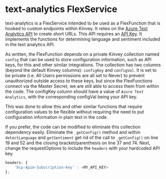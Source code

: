 # text-analytics FlexService

text-analytics is a FlexService intended to be used as a FlexFunction that is hooked to custom endpoints within Kinvey. It relies on the [Azure Text Analytics API](https://docs.microsoft.com/en-us/azure/cognitive-services/text-analytics/) to create short URLs. This API requires an [API Key](https://azure.microsoft.com/en-us/try/cognitive-services/my-apis/?api=text-analytics). It implements the functions for determining language and sentiment included in the text analytics API.

As written, the FlexFunction depends on a private Kinvey collection named `config` that can be used to store configuration information, such as API keys, for this and other similar integrations. The collection has two columns (beyond the default Kinvey columns): `configKey` and `configVal`. It is set to be private (i.e. All Users permissions are all set to Never) to prevent unauthorized outside access to these keys, but since the FlexFunctions connect via the Master Secret, we are still able to access them from within the code. The configKey column should have a value of `Azure Text Analytics`, with the corresponding configVal being your API key.

This was done to allow this and other similar functions that require configuration values to be flexible without requiring the need to put configuration information in plain text in the code.

If you prefer, the code can be modified to eliminate this collection dependency easily. Eliminate the `_getConfig()` method and within `detectLanguage` and `getSentiment` get rid of the call to `_getConfig()` on line 19 and 52 and the closing bracket/parenthesis on line 37 and 74. Next, change the requestOptions to include the `headers` with your hardcoded API key.

```javascript
headers: {
    'Ocp-Apim-Subscription-Key' : <MY_API_KEY>
};
```